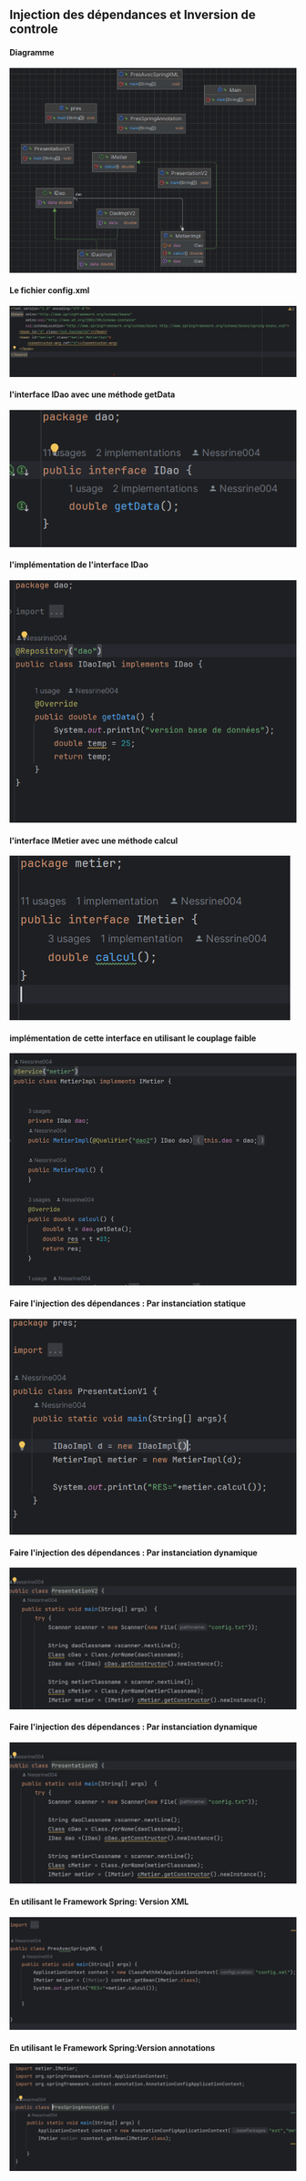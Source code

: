 <h2>Injection des dépendances et Inversion de controle</h2>
<h4>Diagramme</h4>
<img src="captures/img_1.png">
<h4>Le fichier config.xml</h4>
<img src="captures/img.png">
<h4> l'interface IDao avec une méthode getData</h4>
<img src="captures/img_5.png">
<h4>l'implémentation de l'interface IDao</h4>
<img src="captures/img_6.png">
<h4>l'interface IMetier avec une méthode calcul</h4>
<img src="captures/img_7.png">
<h4>implémentation de cette interface en utilisant le couplage faible</h4>
<img src="captures/img_2.png">
<h4> Faire l'injection des dépendances : Par instanciation statique</h4>
<img src="captures/img_3.png">
<h4> Faire l'injection des dépendances : Par instanciation dynamique</h4>
<img src="captures/img_8.png">
<h4> Faire l'injection des dépendances : Par instanciation dynamique</h4>
<img src="captures/img_8.png">
<h4> En utilisant le Framework Spring: Version XML</h4>
<img src="captures/img_9.png">
<h4> En utilisant le Framework Spring:Version annotations</h4>
<img src="captures/img_10.png">





